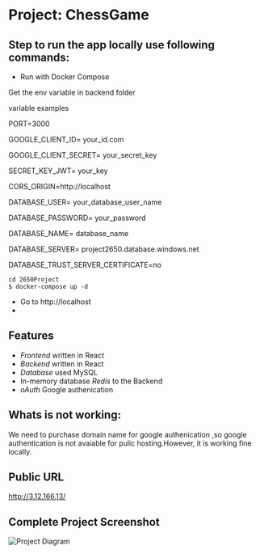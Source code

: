# Project: ChessGame 
## Step to run the app locally use following commands:

- Run with Docker Compose
  
 Get the env variable in backend folder
  
 variable examples
  
 PORT=3000
  
 GOOGLE_CLIENT_ID= your_id.com

 GOOGLE_CLIENT_SECRET= your_secret_key

 SECRET_KEY_JWT= your_key

 CORS_ORIGIN=http://localhost

 DATABASE_USER= your_database_user_name

 DATABASE_PASSWORD= your_password

 DATABASE_NAME= database_name

 DATABASE_SERVER= project2650.database.windows.net

 DATABASE_TRUST_SERVER_CERTIFICATE=no

  ```console
  cd 2650Project
  $ docker-compose up -d
 
  ```

- Go to http://localhost
- 
## Features

- _Frontend_ written in React
- _Backend_ written in React
- _Database_ used MySQL
- In-memory database _Redis_ to the Backend
- _oAuth_ Google authenication

   
## Whats is not working: 

We need to purchase domain  name for google authenication ,so google authentication is not avaiable for pulic hosting.However, it is working fine locally.

## Public URL

http://3.12.166.13/

## Complete Project Screenshot

![Project Diagram](https://github.com/harpreet1o/2650Project/blob/main/FinalProjectDiagram.drawio.png)
